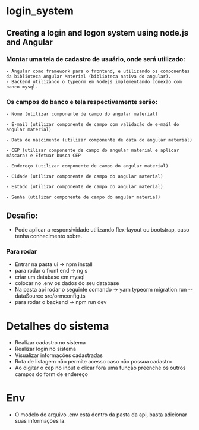 # login_system
## Creating a login and logon system using node.js and Angular

### Montar uma tela de cadastro de usuário, onde será utilizado:
    - Angular como framework para o frontend, e utilizando os componentes da biblioteca Angular Material (biblioteca nativa do angular).
    - Backend utilizando o typeorm em Nodejs implementando conexão com banco mysql.
### Os campos do banco e tela respectivamente serão:

    - Nome (utilizar componente de campo do angular material)

    - E-mail (utilizar componente de campo com validação de e-mail do angular material)

    - Data de nascimento (utilizar componente de data do angular material)

    - CEP (utilizar componente de campo do angular material e aplicar máscara) e Efetuar busca CEP

    - Endereço (utilizar componente de campo do angular material)

    - Cidade (utilizar componente de campo do angular material)

    - Estado (utilizar componente de campo do angular material)

    - Senha (utilizar componente de campo do angular material)

## Desafio:
- Pode aplicar a responsividade utilizando flex-layout ou bootstrap, caso tenha conhecimento sobre.

### Para rodar
- Entrar na pasta ui -> npm install
- para rodar o front end -> ng s
- criar um database em mysql
- colocar no .env os dados do seu database
- Na pasta api rodar o seguinte comando -> yarn  typeorm migration:run --dataSource src/ormconfig.ts
- para rodar o backend -> npm run dev

# Detalhes do sistema
- Realizar cadastro no sistema
- Realizar login no sistema
- Visualizar informações cadastradas
- Rota de listagem não permite acesso caso não possua cadastro
- Ao digitar o cep no input e clicar fora uma função
    preenche os outros campos do form de endereço
# Env
- O modelo do arquivo .env está dentro da pasta da api, basta adicionar suas informações la.
